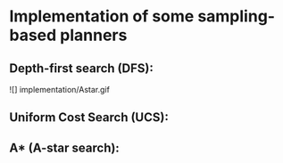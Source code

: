 # Implementation of some sampling-based planners

## Depth-first search (DFS):

![] implementation/Astar.gif
## Uniform Cost Search (UCS):


## A* (A-star search): 

